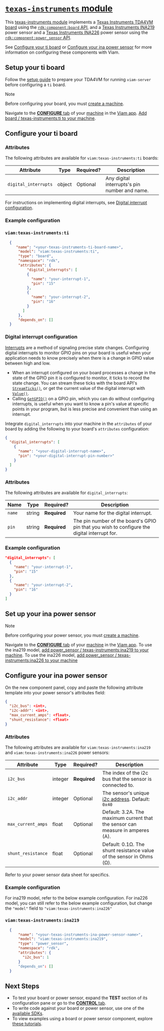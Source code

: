 # [`texas-instruments` module](https://github.com/viam-modules/texas-instruments)

This [texas-instruments module](https://app.viam.com/module/viam/texas-instruments) implements a [Texas Instruments TDA4VM board](https://devices.amazonaws.com/detail/a3G8a00000E2QErEAN/TI-TDA4VM-Starter-Kit-for-Edge-AI-vision-systems) using the [`rdk:component:board` API](https://docs.viam.com/appendix/apis/components/board/), and a [Texas Instruments INA219](https://www.ti.com/product/INA219) power sensor and a [Texas Instruments INA226](https://www.ti.com/product/INA226) power sensor using the [`rdk:component:power_sensor` API](https://docs.viam.com/appendix/apis/components/power-sensor/).

See [Configure your ti board](#Configure-your-ti-board) or [Configure your ina power sensor](#Configure-your-ina-power-sensor) for more information on configuring these components with Viam.

## Setup your ti board

Follow the [setup guide](https://docs.viam.com/installation/prepare/sk-tda4vm/) to prepare your TDA4VM for running `viam-server` before configuring a `ti` board.

> [!NOTE]
> Before configuring your board, you must [create a machine](https://docs.viam.com/cloud/machines/#add-a-new-machine).

Navigate to the [**CONFIGURE** tab](https://docs.viam.com/configure/) of your [machine](https://docs.viam.com/fleet/machines/) in the [Viam app](https://app.viam.com/).
[Add board / texas-instruments:ti to your machine](https://docs.viam.com/configure/#components).

## Configure your ti board

### Attributes

The following attributes are available for `viam:texas-instruments:ti` boards:

| Attribute | Type | Required? | Description |
| --------- | ---- | --------- | ----------  |
| `digital_interrupts` | object | Optional | Any digital interrupts's pin number and name. |

For instructions on implementing digital interrupts, see [Digital interrupt configuration](#Digital-interrupt-configuration).

### Example configuration

### `viam:texas-instruments:ti`
```json
  {
     "name": "<your-texas-instruments-ti-board-name>",
      "model": "viam:texas-instruments:ti",
      "type": "board",
      "namespace": "rdk",
      "attributes": {
          "digital_interrupts": [
          {
            "name": "your-interrupt-1",
            "pin": "15"
          },
          {
            "name": "your-interrupt-2",
            "pin": "16"
          }
        ]
      },
      "depends_on": []
  }
```

### Digital interrupt configuration
[Interrupts](https://en.wikipedia.org/wiki/Interrupt) are a method of signaling precise state changes.
Configuring digital interrupts to monitor GPIO pins on your board is useful when your application needs to know precisely when there is a change in GPIO value between high and low.

- When an interrupt configured on your board processes a change in the state of the GPIO pin it is configured to monitor, it ticks to record the state change.
  You can stream these ticks with the board API's [`StreamTicks()`](https://docs.viam.com/appendix/apis/components/board/#streamticks), or get the current value of the digital interrupt with [`Value()`](https://docs.viam.com/appendix/apis/components/board/#value).
- Calling [`GetGPIO()`](https://docs.viam.com/appendix/apis/components/board/#getgpio) on a GPIO pin, which you can do without configuring interrupts, is useful when you want to know a pin's value at specific points in your program, but is less precise and convenient than using an interrupt.

Integrate `digital_interrupts` into your machine in the `attributes` of your board by adding the following to your board's `attributes` configuration:

```json {class="line-numbers linkable-line-numbers"}
{
  "digital_interrupts": [
    {
      "name": "<your-digital-interrupt-name>",
      "pin": "<your-digital-interrupt-pin-number>"
    }
  ]
}
```

### Attributes

The following attributes are available for `digital_interrupts`:

<!-- prettier-ignore -->
| Name | Type | Required? | Description |
| ---- | ---- | --------- | ----------- |
|`name` | string | **Required** | Your name for the digital interrupt. |
|`pin`| string | **Required** | The pin number of the board's GPIO pin that you wish to configure the digital interrupt for. |

### Example configuration

```json {class="line-numbers linkable-line-numbers"}
"digital_interrupts": [
  {
    "name": "your-interrupt-1",
    "pin": "15"
  },
  {
    "name": "your-interrupt-2",
    "pin": "16"
  }
]
```

## Set up your ina power sensor
> [!NOTE]
> Before configuring your power sensor, you must [create a machine](https://docs.viam.com/cloud/machines/#add-a-new-machine).

Navigate to the [**CONFIGURE** tab](https://docs.viam.com/configure/) of your [machine](https://docs.viam.com/fleet/machines/) in the [Viam app](https://app.viam.com/).
To use the ina219 model, [add power_sensor / texas-instruments:ina219 to your machine](https://docs.viam.com/configure/#components). To use the ina226 model, [add power_sensor / texas-instruments:ina226 to your machine](https://docs.viam.com/configure/#components)

## Configure your ina power sensor

On the new component panel, copy and paste the following attribute template into your power sensor's attributes field:

```json
{
  "i2c_bus": <int>,
  "i2c-addr": <int>,
  "max_current_amps": <float>,
  "shunt_resistance": <float>
}
```

### Attributes

The following attributes are available for `viam:texas-instruments:ina219` and `viam:texas-instruments:ina226` power sensors:

| Attribute | Type | Required? | Description |
| ---- | ---- | --------- | ----------- |
| `i2c_bus` | integer | **Required** | The index of the i2c bus that the sensor is connected to. |
| `i2c_addr` | integer | Optional | The sensor's unique [i2c address](https://learn.adafruit.com/i2c-addresses/overview). Default: `0x40` |
| `max_current_amps` | float | Optional | Default: 3.2A. The maximum current that the sensor can measure in amperes (A). |
| `shunt_resistance` | float | Optional | Default: 0.1Ω. The shunt resistance value of the sensor in Ohms (Ω). |

Refer to your power sensor data sheet for specifics.

### Example configuration

For ina219 model, refer to the below example configuration. For ina226 model, you can still refer to the below example configuration, but change the `"model"` field to `"viam:texas-instruments:ina226"`

### `viam:texas-instruments:ina219`
```json
  {
      "name": "<your-texas-instruments-ina-power-sensor-name>",
      "model": "viam:texas-instruments:ina219",
      "type": "power_sensor",
      "namespace": "rdk",
      "attributes": {
        "i2c_bus": 1
      }
      "depends_on": []
  }
```

## Next Steps
- To test your board or power sensor, expand the **TEST** section of its configuration pane or go to the [**CONTROL** tab](https://docs.viam.com/fleet/control/).
- To write code against your board or power sensor, use one of the [available SDKs](https://docs.viam.com/sdks/).
- To view examples using a board or power sensor component, explore [these tutorials](https://docs.viam.com/tutorials/).
